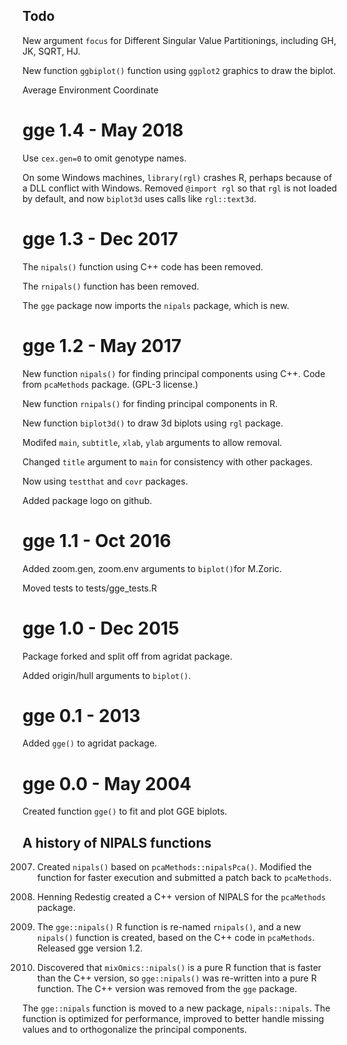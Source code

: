 ## Todo

New argument `focus` for Different Singular Value Partitionings, including GH, JK, SQRT, HJ.

New function `ggbiplot()` function using `ggplot2` graphics to draw the biplot.

Average Environment Coordinate

# gge 1.4 - May 2018

Use `cex.gen=0` to omit genotype names.

On some Windows machines, `library(rgl)` crashes R, perhaps because of a DLL conflict with Windows. Removed `@import rgl` so that `rgl` is not loaded by default, and now `biplot3d` uses calls like `rgl::text3d`.

# gge 1.3 - Dec 2017

The `nipals()` function using C++ code has been removed.

The `rnipals()` function has been removed. 

The `gge` package now imports the `nipals` package, which is new.

# gge 1.2 - May 2017

New function `nipals()` for finding principal components using C++.  Code from `pcaMethods` package. (GPL-3 license.)

New function `rnipals()` for finding principal components in R.

New function `biplot3d()` to draw 3d biplots using `rgl` package.

Modifed `main`, `subtitle`, `xlab`, `ylab` arguments to allow removal.

Changed `title` argument to `main` for consistency with other packages.

Now using `testthat` and `covr` packages.

Added package logo on github.

# gge 1.1 - Oct 2016

Added zoom.gen, zoom.env arguments to `biplot()`for M.Zoric.

Moved tests to tests/gge_tests.R

# gge 1.0 - Dec 2015

Package forked and split off from agridat package.

Added origin/hull arguments to `biplot()`.

# gge 0.1 - 2013

Added `gge()` to agridat package.

# gge 0.0 - May 2004

Created function `gge()` to fit and plot GGE biplots.

## A history of NIPALS functions

2007. Created `nipals()` based on `pcaMethods::nipalsPca()`.  Modified the function for faster execution and submitted a patch back to `pcaMethods`.

2010. Henning Redestig created a C++ version of NIPALS for the `pcaMethods` package.

2017. The `gge::nipals()` R function is re-named `rnipals()`, and a new `nipals()` function is created, based on the C++ code in `pcaMethods`. Released gge version 1.2.

2017. Discovered that `mixOmics::nipals()` is a pure R function that is faster than the C++ version, so `gge::nipals()` was re-written into a pure R function. The C++ version was removed from the `gge` package. 

The `gge::nipals` function is moved to a new package, `nipals::nipals`. The function is optimized for performance, improved to better handle missing values and to orthogonalize the principal components. 

